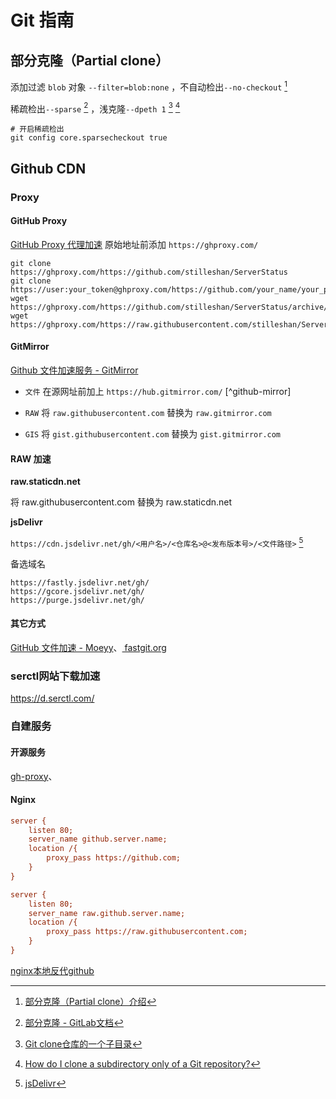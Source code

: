 # Git 指南

## 部分克隆（Partial clone）

添加过滤 `blob` 对象 `--filter=blob:none` ，不自动检出`--no-checkout` [^partial-clone]  

稀疏检出`--sparse`  [^partial-clone-1] ，浅克隆`--dpeth 1`  [^partial-clone-2] [^partial-clone-3]  

```shell
# 开启稀疏检出
git config core.sparsecheckout true
```

## Github CDN

### Proxy

#### GitHub Proxy
 [GitHub Proxy 代理加速](https://ghproxy.com/) 原始地址前添加 `https://ghproxy.com/` 
```shell
git clone https://ghproxy.com/https://github.com/stilleshan/ServerStatus
git clone https://user:your_token@ghproxy.com/https://github.com/your_name/your_private_repo
wget https://ghproxy.com/https://github.com/stilleshan/ServerStatus/archive/master.zip
wget https://ghproxy.com/https://raw.githubusercontent.com/stilleshan/ServerStatus/master/Dockerfile
```

#### GitMirror

[Github 文件加速服务 - GitMirror](https://gitmirror.com/files.html)

-  `文件` 在源网址前加上 `https://hub.gitmirror.com/` [^github-mirror]

- `RAW` 将 `raw.githubusercontent.com` 替换为 `raw.gitmirror.com`

- `GIS` 将 `gist.githubusercontent.com` 替换为 `gist.gitmirror.com`

#### RAW 加速

**raw.staticdn.net**

将 raw.githubusercontent.com 替换为 raw.staticdn.net 

**jsDelivr** 

`https://cdn.jsdelivr.net/gh/<用户名>/<仓库名>@<发布版本号>/<文件路径>` [^jsdelivr]  

备选域名

```
https://fastly.jsdelivr.net/gh/
https://gcore.jsdelivr.net/gh/
https://purge.jsdelivr.net/gh/
```

#### 其它方式

[GitHub 文件加速 - Moeyy](https://moeyy.cn/gh-proxy)、[ fastgit.org](https://hub.fastgit.org/) 

### serctl网站下载加速

https://d.serctl.com/ 

### 自建服务

#### 开源服务

[gh-proxy](https://github.com/hunshcn/gh-proxy)、

#### Nginx

```ini
server {
    listen 80;
    server_name github.server.name;
    location /{
        proxy_pass https://github.com;
    }
}

server {
    listen 80;
    server_name raw.github.server.name;
    location /{
        proxy_pass https://raw.githubusercontent.com;
    }
}
```

[nginx本地反代github](https://zhuanlan.zhihu.com/p/411165246)

[^partial-clone]: [部分克隆（Partial clone）介绍](https://help.aliyun.com/document_detail/309002.html)  
[^partial-clone-1]: [部分克隆 - GitLab文档](https://docs.gitlab.cn/jh/topics/git/partial_clone.html)
[^partial-clone-2]: [Git clone仓库的一个子目录](https://zhuanlan.zhihu.com/p/54581830)
[^partial-clone-3]: [How do I clone a subdirectory only of a Git repository?](https://stackoverflow.com/questions/600079/how-do-i-clone-a-subdirectory-only-of-a-git-repository)  
[^jsdelivr]: [jsDelivr](https://www.jsdelivr.com)  